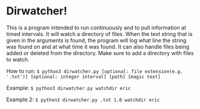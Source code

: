 # Dirwatcher!

This is a program intended to run continuously and to pull information at timed intervals. It will watch a directory of files. When the text string that is given in the arguments is found, the program will log what line the string was found on and at what time it was found. It can also handle files being added or deleted from the directory. Make sure to add a directory with files to watch.


How to run:
```$ python3 dirwatcher.py [optional: file extension(e.g. '.txt')] [optional: integer interval] [path] [magic text]```

Example: ```$ python3 dirwatcher.py watchdir eric```

Example 2: ```$ python3 dirwatcher.py .txt 1.0 watchdir eric```